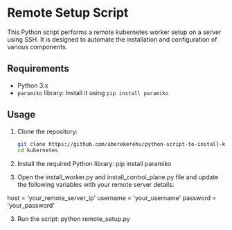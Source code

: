 # Remote Setup Script

This Python script performs a remote kubernetes worker setup on a server using SSH. It is designed to automate the installation and configuration of various components.

## Requirements

- Python 3.x
- `paramiko` library: Install it using `pip install paramiko`

## Usage

1. Clone the repository:

   ```bash
   git clone https://github.com/aberekerehu/python-script-to-install-k8s-controlPlane-and-pods.git
   cd kubernetes

1. Install the required Python library:
pip install paramiko

2. Open the install_worker.py and install_control_plane.py file and update the following variables with your remote server details:

host = 'your_remote_server_ip'
username = 'your_username'
password = 'your_password'

3. Run the script:
python remote_setup.py

